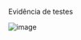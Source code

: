 Evidência de testes

![image](https://user-images.githubusercontent.com/34581188/117080742-d3d78480-ad14-11eb-9cc1-b04e5752d85a.png)
